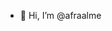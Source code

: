 - 👋 Hi, I’m @afraalme



<!---
afraalme/afraalme is a ✨ special ✨ repository because its `README.md` (this file) appears on your GitHub profile.
You can click the Preview link to take a look at your changes.
--->
